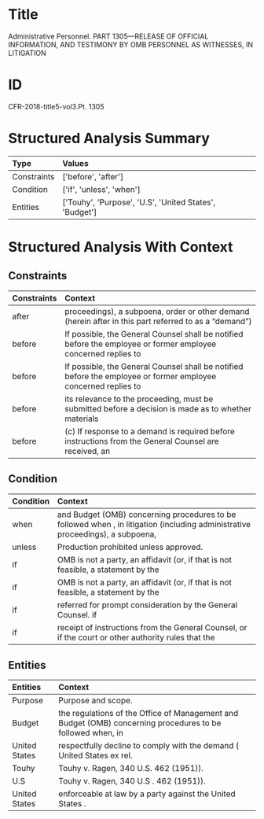 # Title

 Administrative Personnel. PART 1305—RELEASE OF OFFICIAL INFORMATION, AND TESTIMONY BY OMB PERSONNEL AS WITNESSES, IN LITIGATION


# ID

 CFR-2018-title5-vol3.Pt. 1305


# Structured Analysis Summary

| Type        | Values                                                 |
|:------------|:-------------------------------------------------------|
| Constraints | ['before', 'after']                                    |
| Condition   | ['if', 'unless', 'when']                               |
| Entities    | ['Touhy', 'Purpose', 'U.S', 'United States', 'Budget'] |


# Structured Analysis With Context

 


## Constraints

| Constraints   | Context                                                                                                           |
|:--------------|:------------------------------------------------------------------------------------------------------------------|
| after         | proceedings), a subpoena, order or other demand (herein after in this part referred to as a &#8220;demand&#8221;) |
| before        | If possible, the General Counsel shall be notified  before the employee or former employee concerned replies to   |
| before        | If possible, the General Counsel shall be notified  before the employee or former employee concerned replies to   |
| before        | its relevance to the proceeding, must be submitted before a decision is made as to whether materials              |
| before        | (c) If response to a demand is required  before instructions from the General Counsel are received, an            |


## Condition

| Condition   | Context                                                                                                                        |
|:------------|:-------------------------------------------------------------------------------------------------------------------------------|
| when        | and Budget (OMB) concerning procedures to be followed when , in litigation (including administrative proceedings), a subpoena, |
| unless      | Production prohibited  unless  approved.                                                                                       |
| if          | OMB is not a party, an affidavit (or, if that is not feasible, a statement by the                                              |
| if          | OMB is not a party, an affidavit (or, if that is not feasible, a statement by the                                              |
| if          | referred for prompt consideration by the General Counsel. if                                                                   |
| if          | receipt of instructions from the General Counsel, or if the court or other authority rules that the                            |


## Entities

| Entities      | Context                                                                                                    |
|:--------------|:-----------------------------------------------------------------------------------------------------------|
| Purpose       | Purpose  and scope.                                                                                        |
| Budget        | the regulations of the Office of Management and Budget (OMB) concerning procedures to be followed when, in |
| United States | respectfully decline to comply with the demand ( United States  ex rel.                                    |
| Touhy         | Touhy  v. Ragen, 340 U.S. 462 (1951)).                                                                     |
| U.S           | Touhy v. Ragen, 340  U.S . 462 (1951)).                                                                    |
| United States | enforceable at law by a party against the United States .                                                  |


